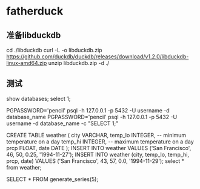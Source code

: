 # fatherduck

## 准备libduckdb
cd ./libduckdb
curl -L -o libduckdb.zip https://github.com/duckdb/duckdb/releases/download/v1.2.0/libduckdb-linux-amd64.zip
unzip libduckdb.zip -d ./


## 测试
show databases;
select 1;

PGPASSWORD='pencil' psql -h 127.0.0.1 -p 5432 -U username -d database_name
PGPASSWORD='pencil' psql -h 127.0.0.1 -p 5432 -U username -d database_name -c "SELECT 1;"


CREATE TABLE weather (
    city    VARCHAR,
    temp_lo INTEGER, -- minimum temperature on a day
    temp_hi INTEGER, -- maximum temperature on a day
    prcp    FLOAT,
    date    DATE
);
INSERT INTO weather
VALUES ('San Francisco', 46, 50, 0.25, '1994-11-27');
INSERT INTO weather (city, temp_lo, temp_hi, prcp, date)
VALUES ('San Francisco', 43, 57, 0.0, '1994-11-29');
select * from weather;

SELECT * FROM generate_series(5);
